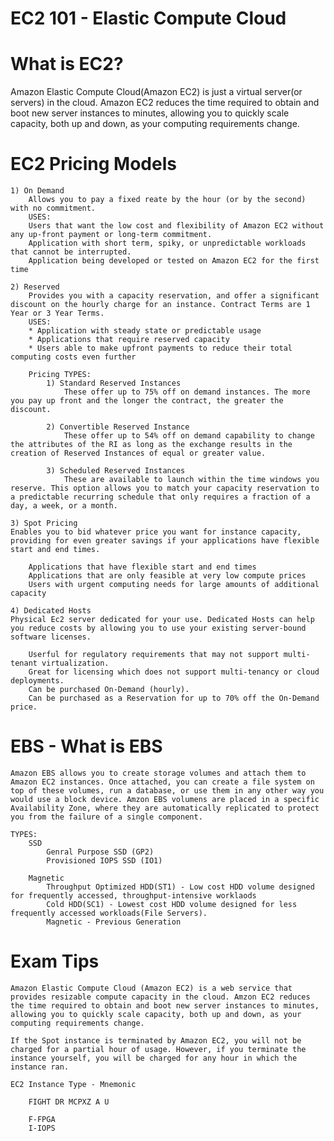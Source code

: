 # EC2 101 - Elastic Compute Cloud

# What is EC2?
 Amazon Elastic Compute Cloud(Amazon EC2) is just a virtual server(or servers) in the cloud.
 Amazon EC2 reduces the time required to obtain and boot new server instances to minutes, allowing you to quickly scale capacity, both up and down, as your computing requirements change.

# EC2 Pricing Models

    1) On Demand
        Allows you to pay a fixed reate by the hour (or by the second) with no commitment.
        USES:
        Users that want the low cost and flexibility of Amazon EC2 without any up-front payment or long-term commitment.
        Application with short term, spiky, or unpredictable workloads that cannot be interrupted.
        Application being developed or tested on Amazon EC2 for the first time

    2) Reserved
        Provides you with a capacity reservation, and offer a significant discount on the hourly charge for an instance. Contract Terms are 1 Year or 3 Year Terms.
        USES:
        * Application with steady state or predictable usage
        * Applications that require reserved capacity
        * Users able to make upfront payments to reduce their total computing costs even further
        
        Pricing TYPES:
            1) Standard Reserved Instances
                These offer up to 75% off on demand instances. The more you pay up front and the longer the contract, the greater the discount.

            2) Convertible Reserved Instance
                These offer up to 54% off on demand capability to change the attributes of the RI as long as the exchange results in the creation of Reserved Instances of equal or greater value.
            
            3) Scheduled Reserved Instances
                These are available to launch within the time windows you reserve. This option allows you to match your capacity reservation to a predictable recurring schedule that only requires a fraction of a day, a week, or a month.

    3) Spot Pricing
    Enables you to bid whatever price you want for instance capacity, providing for even greater savings if your applications have flexible start and end times.

        Applications that have flexible start and end times
        Applications that are only feasible at very low compute prices
        Users with urgent computing needs for large amounts of additional capacity

    4) Dedicated Hosts
    Physical Ec2 server dedicated for your use. Dedicated Hosts can help you reduce costs by allowing you to use your existing server-bound software licenses.

        Userful for regulatory requirements that may not support multi-tenant virtualization.
        Great for licensing which does not support multi-tenancy or cloud deployments.
        Can be purchased On-Demand (hourly).
        Can be purchased as a Reservation for up to 70% off the On-Demand price.


# EBS - What is EBS
    Amazon EBS allows you to create storage volumes and attach them to Amazon EC2 instances. Once attached, you can create a file system on top of these volumes, run a database, or use them in any other way you would use a block device. Amzon EBS volumens are placed in a specific Availability Zone, where they are automatically replicated to protect you from the failure of a single component.

    TYPES:
        SSD
            Genral Purpose SSD (GP2)
            Provisioned IOPS SSD (IO1)

        Magnetic
            Throughput Optimized HDD(ST1) - Low cost HDD volume designed for frequently accessed, throughput-intensive worklaods
            Cold HDD(SC1) - Lowest cost HDD volume designed for less frequently accessed workloads(File Servers).
            Magnetic - Previous Generation

# Exam Tips
    Amazon Elastic Compute Cloud (Amazon EC2) is a web service that provides resizable compute capacity in the cloud. Amzon EC2 reduces the time required to obtain and boot new server instances to minutes, allowing you to quickly scale capacity, both up and down, as your computing requirements change.

    If the Spot instance is terminated by Amazon EC2, you will not be charged for a partial hour of usage. However, if you terminate the instance yourself, you will be charged for any hour in which the instance ran.

    EC2 Instance Type - Mnemonic

        FIGHT DR MCPXZ A U
        
        F-FPGA
        I-IOPS

